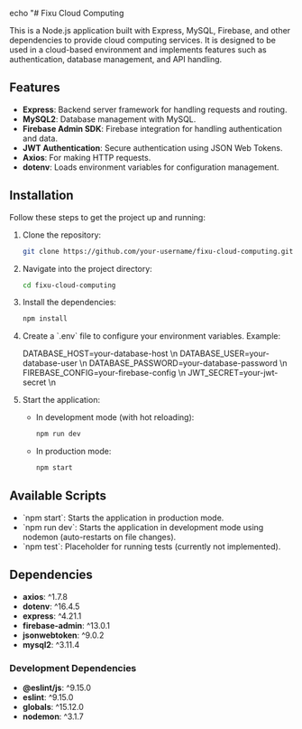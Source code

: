 echo "# Fixu Cloud Computing

This is a Node.js application built with Express, MySQL, Firebase, and other dependencies to provide cloud computing services. It is designed to be used in a cloud-based environment and implements features such as authentication, database management, and API handling.

## Features

- **Express**: Backend server framework for handling requests and routing.
- **MySQL2**: Database management with MySQL.
- **Firebase Admin SDK**: Firebase integration for handling authentication and data.
- **JWT Authentication**: Secure authentication using JSON Web Tokens.
- **Axios**: For making HTTP requests.
- **dotenv**: Loads environment variables for configuration management.
  
## Installation

Follow these steps to get the project up and running:

1. Clone the repository:
   ```bash
   git clone https://github.com/your-username/fixu-cloud-computing.git
   

2. Navigate into the project directory:
   ```bash
   cd fixu-cloud-computing
   

3. Install the dependencies:
   ```bash
   npm install
   

4. Create a \`.env\` file to configure your environment variables. Example:
   
   DATABASE_HOST=your-database-host \n
   DATABASE_USER=your-database-user \n
   DATABASE_PASSWORD=your-database-password \n
   FIREBASE_CONFIG=your-firebase-config \n
   JWT_SECRET=your-jwt-secret \n
   

5. Start the application:
   - In development mode (with hot reloading):
     ```bash
     npm run dev
     
   - In production mode:
     ```bash
     npm start
     

## Available Scripts

- \`npm start\`: Starts the application in production mode.
- \`npm run dev\`: Starts the application in development mode using nodemon (auto-restarts on file changes).
- \`npm test\`: Placeholder for running tests (currently not implemented).

## Dependencies

- **axios**: ^1.7.8
- **dotenv**: ^16.4.5
- **express**: ^4.21.1
- **firebase-admin**: ^13.0.1
- **jsonwebtoken**: ^9.0.2
- **mysql2**: ^3.11.4

### Development Dependencies

- **@eslint/js**: ^9.15.0
- **eslint**: ^9.15.0
- **globals**: ^15.12.0
- **nodemon**: ^3.1.7
